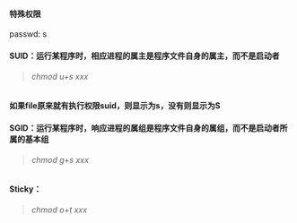 #### 特殊权限

passwd: s

#### SUID：运行某程序时，相应进程的属主是程序文件自身的属主，而不是启动者
  > ###### chmod u+s xxx

#### 如果file原来就有执行权限suid，则显示为s，没有则显示为S
#### SGID：运行某程序时，响应进程的属组是程序文件自身的属组，而不是启动者所属的基本组
  > ###### chmod g+s xxx

#### Sticky：
> ###### chmod o+t xxx
           
